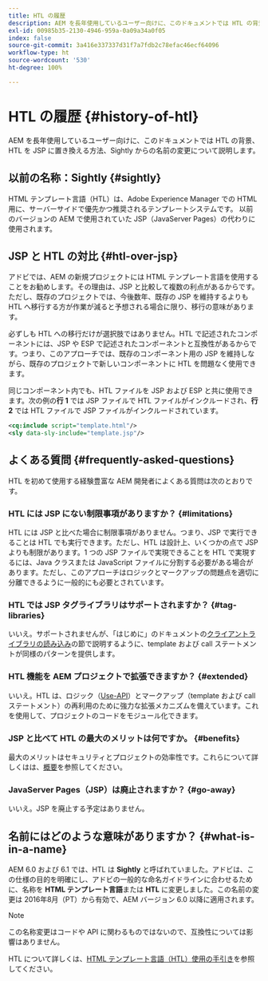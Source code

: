```yaml
---
title: HTL の履歴
description: AEM を長年使用しているユーザー向けに、このドキュメントでは HTL の背景、HTL を JSP に置き換える方法、Sightly からの名前の変更について説明します。
exl-id: 00985b35-2130-4946-959a-0a09a34a0f05
index: false
source-git-commit: 3a416e337337d31f7a7fdb2c78efac46ecf64096
workflow-type: ht
source-wordcount: '530'
ht-degree: 100%

---
```



# HTL の履歴 {#history-of-htl}

AEM を長年使用しているユーザー向けに、このドキュメントでは HTL の背景、HTL を JSP に置き換える方法、Sightly からの名前の変更について説明します。

## 以前の名称：Sightly {#sightly}

HTML テンプレート言語（HTL）は、Adobe Experience Manager での HTML 用に、サーバーサイドで優先かつ推奨されるテンプレートシステムです。 以前のバージョンの AEM で使用されていた JSP（JavaServer Pages）の代わりに使用されます。

## JSP と HTL の対比 {#htl-over-jsp}

アドビでは、AEM の新規プロジェクトには HTML テンプレート言語を使用することをお勧めします。その理由は、JSP と比較して複数の利点があるからです。ただし、既存のプロジェクトでは、今後数年、既存の JSP を維持するよりも HTL へ移行する方が作業が減ると予想される場合に限り、移行の意味があります。

必ずしも HTL への移行だけが選択肢ではありません。HTL で記述されたコンポーネントには、JSP や ESP で記述されたコンポーネントと互換性があるからです。つまり、このアプローチでは、既存のコンポーネント用の JSP を維持しながら、既存のプロジェクトで新しいコンポーネントに HTL を問題なく使用できます。

同じコンポーネント内でも、HTL ファイルを JSP および ESP と共に使用できます。次の例の&#x200B;**行 1** では JSP ファイルで HTL ファイルがインクルードされ、**行 2** では HTL ファイルで JSP ファイルがインクルードされています。

```xml
<cq:include script="template.html"/>
<sly data-sly-include="template.jsp"/>
```

## よくある質問 {#frequently-asked-questions}

HTL を初めて使用する経験豊富な AEM 開発者によくある質問は次のとおりです。

### HTL には JSP にない制限事項がありますか？ {#limitations}

HTL には JSP と比べた場合に制限事項がありません。つまり、JSP で実行できることは HTL でも実行できます。ただし、HTL は設計上、いくつかの点で JSP よりも制限があります。1 つの JSP ファイルで実現できることを HTL で実現するには、Java クラスまたは JavaScript ファイルに分割する必要がある場合があります。ただし、このアプローチはロジックとマークアップの問題点を適切に分離できるように一般的にも必要とされています。

### HTL では JSP タグライブラリはサポートされますか？ {#tag-libraries}

いいえ。サポートされませんが、「はじめに」のドキュメントの[クライアントライブラリの読み込み](getting-started.md#loading-client-libraries)の節で説明するように、template および call ステートメントが同様のパターンを提供します。

### HTL 機能を AEM プロジェクトで拡張できますか？ {#extended}

いいえ。HTL は、ロジック（[Use-API](#use-api-for-accessing-logic)）とマークアップ（template および call ステートメント）の再利用のために強力な拡張メカニズムを備えています。これを使用して、プロジェクトのコードをモジュール化できます。

### JSP と比べて HTL の最大のメリットは何ですか。 {#benefits}

最大のメリットはセキュリティとプロジェクトの効率性です。これらについて詳しくはは、[概要](overview.md)を参照してください。

### JavaServer Pages（JSP）は廃止されますか？ {#go-away}

いいえ。JSP を廃止する予定はありません。

## 名前にはどのような意味がありますか？ {#what-is-in-a-name}

AEM 6.0 および 6.1 では、HTL は **Sightly** と呼ばれていました。アドビは、この仕様の目的を明確にし、アドビの一般的な命名ガイドラインに合わせるために、名称を **HTML テンプレート言語**&#x200B;または **HTL** に変更しました。この名前の変更は 2016年8月（PT）から有効で、AEM バージョン 6.0 以降に適用されます。

>[!NOTE]
>
>この名称変更はコードや API に関わるものではないので、互換性については影響はありません。

HTL について詳しくは、[HTML テンプレート言語（HTL）使用の手引き](overview.md)を参照してください。
